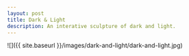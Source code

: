 ```yaml
---
layout: post
title: Dark & Light
description: An interative sculpture of dark and light.
---
```


![]({{ site.baseurl }}/images/dark-and-light/dark-and-light.jpg)
